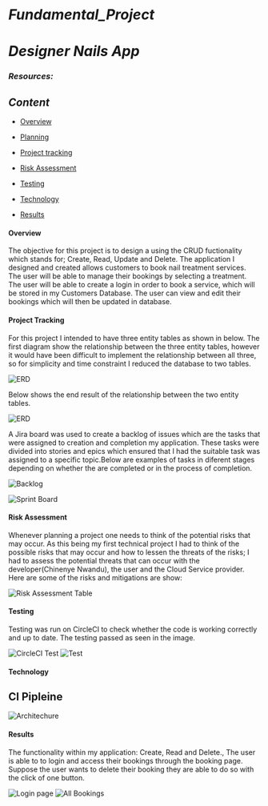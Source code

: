 # **_Fundamental_Project_**

# **_Designer Nails App_**

### **_Resources:_**


## **_Content_**
* [Overview](#Overview)

* [Planning](#Planning)
  
 * [Project tracking](#Projecttracking)

* [Risk Assessment](#RiskAssessment)

* [Testing](#Testing)
  
* [Technology](#Technology)

* [Results](#Results)

#### Overview
 The objective for this project is to design a using the CRUD fuctionality which stands for; Create, Read, Update and Delete. The application I designed and created allows customers to book nail treatment services. The user will be able to manage their bookings by selecting a treatment.
 The user will be able to create a login in order to book a service, which will be stored in my Customers Database. The user can view and edit their bookings which will then be updated in database.
 
#### Project Tracking 
For this project I intended to have three entity tables as shown in below. The first diagram show the relationship between the three entity tables, however it would have been difficult to implement the relationship between all three, so for simplicity and time constraint I reduced the database to two tables.

![ERD](https://user-images.githubusercontent.com/67292767/92315028-03908a00-efd8-11ea-9741-66f749829379.png)

Below shows the end result of the relationship between the two entity tables.

![ERD](https://user-images.githubusercontent.com/67292767/92315030-07241100-efd8-11ea-93a3-aa477607ce2f.png)

A Jira board was used to create a backlog of issues which are the tasks that were assigned to creation and completion my application. These tasks were divided into stories and epics which ensured that I had the suitable task was assigned to a specific topic.Below are examples of tasks in diferent stages depending on whether the are completed or in the process of completion.

![Backlog](https://user-images.githubusercontent.com/67292767/92315039-11dea600-efd8-11ea-90c3-1b341f93b84c.png)

![Sprint Board](https://user-images.githubusercontent.com/67292767/92315020-e2c83480-efd7-11ea-9e65-cc0018f92e25.png)

#### Risk Assessment
Whenever planning a project one needs to think of the potential risks that may occur. As this being my first technical project I had to think of the possible risks that may occur and how to lessen the threats of the risks; I had to assess the potential threats that can occur with the developer(Chinenye Nwandu), the user and the Cloud Service provider. Here are some of the risks and mitigations are show:

![Risk Assessment Table](https://user-images.githubusercontent.com/67292767/92315234-95999200-efda-11ea-9eeb-a0a210a9193d.png)

#### Testing
Testing was run on CircleCI to check whether the code is working correctly and up to date. The testing passed as seen in the image.

![CircleCI Test](https://user-images.githubusercontent.com/67292767/92315027-fffd0300-efd7-11ea-82df-0d8545b148e2.png)
![Test](https://user-images.githubusercontent.com/67292767/92337258-559ce280-f0a0-11ea-87a8-0a92a2a89335.png)

#### Technology
## CI Pipleine

![Architechure](https://user-images.githubusercontent.com/67292767/92335150-3f852700-f08c-11ea-9889-307e4b76ad98.png)



#### Results

The functionality within my application: Create, Read and Delete.,
The user is able to to login and access their bookings through the booking page. Suppose the user wants to delete their booking they are able to do so with the click of one button.

![Login page](https://user-images.githubusercontent.com/67292767/92315035-0db28880-efd8-11ea-89ac-218bb6ef231b.png)
![All Bookings](https://user-images.githubusercontent.com/67292767/92315023-ea87d900-efd7-11ea-9739-e19794170b8d.png)
